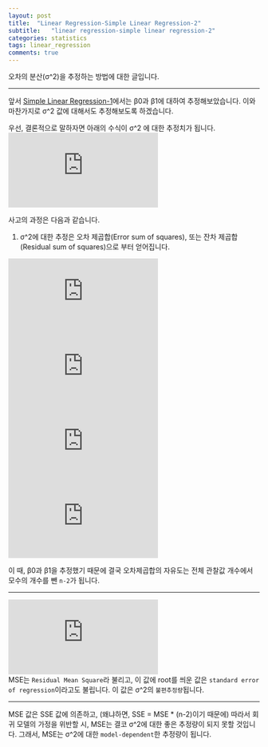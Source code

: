 ```yaml
---
layout: post
title:  "Linear Regression-Simple Linear Regression-2"
subtitle:   "linear regression-simple linear regression-2"
categories: statistics
tags: linear_regression
comments: true
---
```

오차의 분산(σ^2)을 추정하는 방법에 대한 글입니다.

---

앞서 [Simple Linear Regression-1](https://data-weirdo.github.io/statistics/2019/10/15/statistics-linear_regression-simple/)에서는
β0과 β1에 대하여 추정해보았습니다. 이와 마찬가지로 σ^2 값에 대해서도 추정해보도록 하겠습니다. 

우선, 결론적으로 말하자면 아래의 수식이 σ^2 에 대한 추정치가 됩니다.  
![](https://latex.codecogs.com/gif.latex?%5Cwidehat%5Csigma%5E2%20%3D%20%5Cfrac%7BSS_%7BRes%7D%7D%7Bn-2%7D%20%3D%20MS_%7BRes%7D)  
   
사고의 과정은 다음과 같습니다. 
1. σ^2에 대한 추정은 오차 제곱합(Error sum of squares), 또는 잔차 제곱합(Residual sum of squares)으로 부터 얻어집니다.

![이하 SSE](https://latex.codecogs.com/gif.latex?SS_%7BRes%7D%20%3D%20%5Csum_%7Bi%3D1%7D%5E%7Bn%7De_i%5E2%20%3D%20%5Csum_%7Bi%3D1%7D%5En%28y_i-%5Cwidehat%7By_i%7D%29%5E2)
![](https://latex.codecogs.com/gif.latex?SS_%7BRes%7D%20%3D%20%5Csum_%7Bi%3D1%7D%5En%28y_i-%28%5Cwidehat%7B%5Cbeta_0%7D%20&plus;%20%5Cwidehat%7B%5Cbeta_1%7Dx_i%29%29%5E2)
![](https://latex.codecogs.com/gif.latex?SS_%7BRes%7D%20%3D%20%5Csum_%7Bi%3D1%7D%5Eny_i%5E2%20-%20n%5Cbar%7By%7D%5E2%20-%20%5Cwidehat%7B%5Cbeta_1%7DS_%7Bxy%7D_)
![](https://latex.codecogs.com/gif.latex?SS_%7BRes%7D%20%3D%20%5CSS_%7BT%7D%20-%20%5Cwidehat%7B%5Cbeta_1%7DS_%7Bxy%7D)

이 때, β0과 β1을 추정했기 때문에 결국 오차제곱합의 자유도는 전체 관찰값 개수에서 모수의 개수를 뺀 `n-2`가 됩니다.

---

![이하 MSE](https://latex.codecogs.com/gif.latex?MS_%7BRes%7D)  
MSE는 `Residual Mean Square`라 불리고, 이 값에 root를 씌운 값은 `standard error of regression`이라고도 불립니다. 
이 값은 σ^2의 `불편추정량`됩니다. 

---

MSE 값은 SSE 값에 의존하고, (왜냐하면, SSE = MSE * (n-2)이기 때문에) 따라서 회귀 모델의 가정을 위반할 시, 
MSE는 결코 σ^2에 대한 좋은 추정량이 되지 못할 것입니다. 그래서, MSE는 σ^2에 대한 `model-dependent`한 추정량이 됩니다. 

